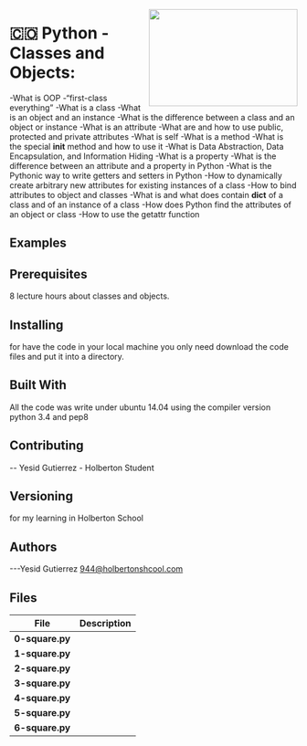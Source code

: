 <p>
<img width="260" height="170" src="https://davidjohncoleman.com/wp-djc/wp-content/uploads/2017/06/HBTN-Borderless-CMYK-Logo-Vertical-Color-Black@1200ppi-300x236.png" align="right" >
</p>





# :colombia: Python - Classes and Objects:                                      
-What is OOP
-“first-class everything”
-What is a class
-What is an object and an instance
-What is the difference between a class and an object or instance
-What is an attribute
-What are and how to use public, protected and private attributes
-What is self
-What is a method
-What is the special __init__ method and how to use it
-What is Data Abstraction, Data Encapsulation, and Information Hiding
-What is a property
-What is the difference between an attribute and a property in Python
-What is the Pythonic way to write getters and setters in Python
-How to dynamically create arbitrary new attributes for existing instances of a class
-How to bind attributes to object and classes
-What is and what does contain __dict__ of a class and of an instance of a class
-How does Python find the attributes of an object or class
-How to use the getattr function
## Examples                                                                     

## Prerequisites
8 lecture hours about classes and objects.                                      
## Installing

for have the code in your local machine you only need download the code files and put it into a directory.
## Built With

All the code was write under ubuntu 14.04 using the compiler version            
python 3.4 and pep8                                                             

## Contributing

-- Yesid Gutierrez - Holberton Student                                          

## Versioning
for my learning in Holberton School

## Authors

---Yesid Gutierrez  944@holbertonshcool.com                                    
                                                                               
## Files

|             File               |             Description                  |
|--------------------------------| ---------------------------------------- |
|**0-square.py**|
|**1-square.py**|
|**2-square.py**|
|**3-square.py**|
|**4-square.py**|
|**5-square.py**|
|**6-square.py**|